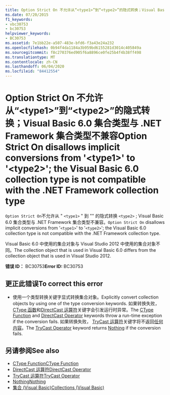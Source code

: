 ```yaml
---
title: Option Strict On 不允许从“<type1>”到“<type2>”的隐式转换；Visual Basic 6.0 集合类型与 .NET Framework 集合类型不兼容
ms.date: 07/20/2015
f1_keywords:
- vbc30753
- bc30753
helpviewer_keywords:
- BC30753
ms.assetid: 7e1bb22e-a507-483e-bfd6-f3a43e24a232
ms.openlocfilehash: 0b94f4da1184a3b959bd6155281d3014c405849a
ms.sourcegitcommit: f8c270376ed905f6a8896ce0fe25b4f4b38ff498
ms.translationtype: MT
ms.contentlocale: zh-CN
ms.lasthandoff: 06/04/2020
ms.locfileid: "84412554"
---
```

# <a name="option-strict-on-disallows-implicit-conversions-from-type1-to-type2-the-visual-basic-60-collection-type-is-not-compatible-with-the-net-framework-collection-type"></a><span data-ttu-id="b2004-102">Option Strict On 不允许从“\<type1>”到“\<type2>”的隐式转换；Visual Basic 6.0 集合类型与 .NET Framework 集合类型不兼容</span><span class="sxs-lookup"><span data-stu-id="b2004-102">Option Strict On disallows implicit conversions from '\<type1>' to '\<type2>'; the Visual Basic 6.0 collection type is not compatible with the .NET Framework collection type</span></span>
<span data-ttu-id="b2004-103">`Option Strict On`不允许从 " `<type1>` " 到 "" 的隐式转换 `<type2>` ; Visual Basic 6.0 集合类型与 .NET Framework 集合类型不兼容。</span><span class="sxs-lookup"><span data-stu-id="b2004-103">`Option Strict On` disallows implicit conversions from '`<type1>`' to '`<type2>`'; the Visual Basic 6.0 collection type is not compatible with the .NET Framework collection type.</span></span>

 <span data-ttu-id="b2004-104">Visual Basic 6.0 中使用的集合对象与 Visual Studio 2012 中使用的集合对象不同。</span><span class="sxs-lookup"><span data-stu-id="b2004-104">The collection object that is used in Visual Basic 6.0 differs from the collection object that is used in Visual Studio 2012.</span></span>

 <span data-ttu-id="b2004-105">**错误 ID：** BC30753</span><span class="sxs-lookup"><span data-stu-id="b2004-105">**Error ID:** BC30753</span></span>

## <a name="to-correct-this-error"></a><span data-ttu-id="b2004-106">更正此错误</span><span class="sxs-lookup"><span data-stu-id="b2004-106">To correct this error</span></span>

- <span data-ttu-id="b2004-107">使用一个类型转换关键字显式转换集合对象。</span><span class="sxs-lookup"><span data-stu-id="b2004-107">Explicitly convert collection objects by using one of the type conversion keywords.</span></span> <span data-ttu-id="b2004-108">如果转换失败， [CType 函数](../language-reference/functions/ctype-function.md)和[DirectCast 运算符](../language-reference/operators/directcast-operator.md)关键字会引发运行时异常。</span><span class="sxs-lookup"><span data-stu-id="b2004-108">The [CType Function](../language-reference/functions/ctype-function.md) and [DirectCast Operator](../language-reference/operators/directcast-operator.md) keywords throw a run-time exception if the conversion fails.</span></span> <span data-ttu-id="b2004-109">如果转换失败， [TryCast 运算符](../language-reference/operators/trycast-operator.md)关键字将不返回[任何内容](../language-reference/nothing.md)。</span><span class="sxs-lookup"><span data-stu-id="b2004-109">The [TryCast Operator](../language-reference/operators/trycast-operator.md) keyword returns [Nothing](../language-reference/nothing.md) if the conversion fails.</span></span>

## <a name="see-also"></a><span data-ttu-id="b2004-110">另请参阅</span><span class="sxs-lookup"><span data-stu-id="b2004-110">See also</span></span>

- [<span data-ttu-id="b2004-111">CType Function</span><span class="sxs-lookup"><span data-stu-id="b2004-111">CType Function</span></span>](../language-reference/functions/ctype-function.md)
- [<span data-ttu-id="b2004-112">DirectCast 运算符</span><span class="sxs-lookup"><span data-stu-id="b2004-112">DirectCast Operator</span></span>](../language-reference/operators/directcast-operator.md)
- [<span data-ttu-id="b2004-113">TryCast 运算符</span><span class="sxs-lookup"><span data-stu-id="b2004-113">TryCast Operator</span></span>](../language-reference/operators/trycast-operator.md)
- [<span data-ttu-id="b2004-114">Nothing</span><span class="sxs-lookup"><span data-stu-id="b2004-114">Nothing</span></span>](../language-reference/nothing.md)
- [<span data-ttu-id="b2004-115">集合 (Visual Basic)</span><span class="sxs-lookup"><span data-stu-id="b2004-115">Collections (Visual Basic)</span></span>](../programming-guide/concepts/collections.md)
